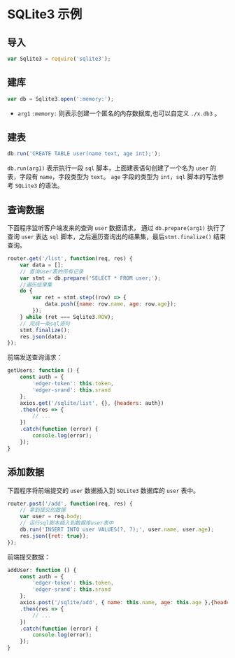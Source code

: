 # SQLite3 示例

## 导入

```javascript
var Sqlite3 = require('sqlite3');
```
## 建库

```javascript
var db = Sqlite3.open(':memory:');
```

- `arg1` `:memory:` 则表示创建一个匿名的内存数据库,也可以自定义 `./x.db3` 。

## 建表

```javascript
db.run('CREATE TABLE user(name text, age int);');
```

`db.run(arg1)` 表示执行一段 `sql` 脚本，上面建表语句创建了一个名为 `user` 的表，字段有 `name`，字段类型为 `text`。  `age` 字段的类型为 `int`，`sql` 脚本的写法参考 `SQLite3` 的语法。

## 查询数据

下面程序监听客户端发来的查询 `user` 数据请求， 通过 `db.prepare(arg1)` 执行了查询 `user` 表达 `sql` 脚本，之后遍历查询出的结果集，最后`stmt.finalize()` 结束查询。

```javascript
router.get('/list', function(req, res) {
	var data = [];
	// 查询user表的所有记录
	var stmt = db.prepare('SELECT * FROM user;');
	//遍历结果集
	do {
		var ret = stmt.step((row) => {
			data.push({name: row.name, age: row.age});
		});
	} while (ret === Sqlite3.ROW);
	// 完成一条sql语句
	stmt.finalize();
	res.json(data);
});
```

前端发送查询请求：

```javascript
getUsers: function () {
	const auth = {
		'edger-token': this.token,
		'edger-srand': this.srand
	};
	axios.get('/sqlite/list', {}, {headers: auth})
	.then(res => {
		// ...
	})
	.catch(function (error) {
		console.log(error);
	});
}
```

## 添加数据

下面程序将前端提交的 `user` 数据插入到 `SQLite3` 数据库的 `user` 表中。

```javascript
router.post('/add', function(req, res) {
	// 拿到提交的数据
	var user = req.body;
	// 运行sql脚本插入到数据库user表中
	db.run('INSERT INTO user VALUES(?, ?);', user.name, user.age);
	res.json({ret: true});
});
```

前端提交数据：

```javascript
addUser: function () {
	const auth = {
		'edger-token': this.token,
		'edger-srand': this.srand
	};
	axios.post('/sqlite/add', { name: this.name, age: this.age },{headers: auth})
	.then(res => {
		// ...
	})
	.catch(function (error) {
		console.log(error);
	});
}
```
